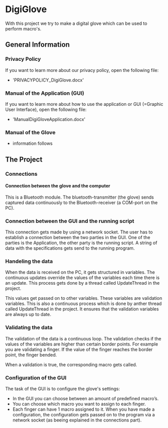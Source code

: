 # DigiGlove
With this project we try to make a digital glove which can be used to perform macro's.

## General Information
### Privacy Policy
If you want to learn more about our privacy policy, open the following file:
- 'PRIVACYPOLICY_DigiGlove.docx'

### Manual of the Application (GUI)
If you want to learn more about how to use the application or GUI (=Graphic User Interface), open the following file:
- 'ManualDigiGloveApplication.docx'

### Manual of the Glove
- information follows

## The Project
### Connections
#### Connection between the glove and the computer
This is a Bluetooth module. The bluetooth-transmitter (the glove) sends captured data continuously to the Bluetooth-receiver (a COM-port on the PC).

### Connection between the GUI and the running script
This connection gets made by using a network socket. The user has to establish a connection between the two parties in the GUI. One of the parties is the Application, the other party is the running script. A string of data with the specifications gets send to the running program.

### Handeling the data
When the data is received on the PC, it gets structured in variables. The continuous updates override the values of the variables each time there is an update. This process gets done by a thread called UpdateThread in the project. 

This values get passed on to other variables. These variables are validation variables. This is also a continuous process which is done by anther thread called UpdateThread in the project. It ensures that the validation variables are always up to date.

### Validating the data
The validation of the data is a continuous loop. The validation checks if the values of the variables are higher than certain border points. For example you are validating a finger. If the value of the finger reaches the border point, the finger bended.

When a validation is true, the corresponding macro gets called.

### Configuration of the GUI
The task of the GUI is to configure the glove's settings:
- In the GUI you can choose between an amount of predefined macro’s.
- You can choose which macro you want to assign to each finger.
- Each finger can have 1 macro assigned to it.
When you have made a configuration, the configuration gets passed on to the program via a network socket (as beeing explained in the connections part).
